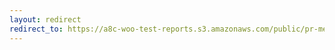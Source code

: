 ```yaml
---
layout: redirect
redirect_to: https://a8c-woo-test-reports.s3.amazonaws.com/public/pr-merge/45774/api/index.html
---
```

